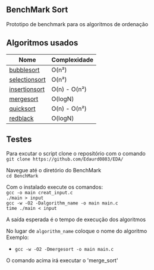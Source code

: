 ## BenchMark Sort

Prototipo de benchmark para os algoritmos de ordenação  

## Algoritmos usados

| Nome | Complexidade |
| --------- | ------------ |
| [bubblesort](bubble_sort.h) | O(n²) |
| [selectionsort](selection_sort.h) | O(n²) |
| [insertionsort](insertion_sort.h) | O(n) - O(n²) |
| [mergesort](merge_sort.h) | O(logN) |
| [quicksort](quick_sort.h) | O(n) - O(n²) |
| [redblack](Red_Black.h) | O(logN) |

## Testes

Para excutar o script clone o repositório com o comando  
`git clone https://github.com/Edaurd0803/EDA/`  

Navegue até o diretório do BenchMark  
`cd BenchMark`  

Com o instalado execute os comandos:  
`gcc -o main creat_input.c`  
`./main > input`  
`gcc -w -O2 -Dalgorithm_name -o main main.c`  
`time ./main < input`  

A saída esperada é o tempo de execução dos algoritmos  

No lugar de `algorithm_name` coloque o nome do algoritmo  
Exemplo:  
 - `gcc -w -O2 -Dmergesort -o main main.c`  

O comando acima irá executar o 'merge_sort'  
